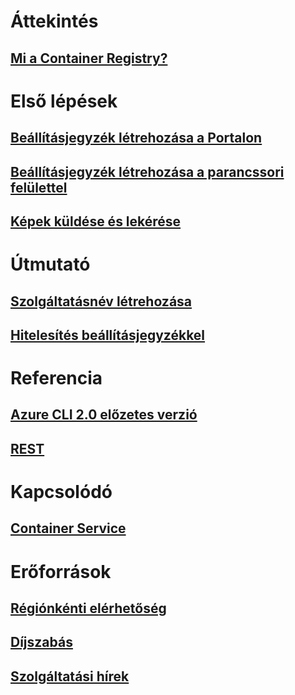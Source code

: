 # Áttekintés

## [Mi a Container Registry?](container-registry-intro.md)

# Első lépések
## [Beállításjegyzék létrehozása a Portalon](container-registry-get-started-portal.md)
## [Beállításjegyzék létrehozása a parancssori felülettel](container-registry-get-started-azure-cli.md)
## [Képek küldése és lekérése](container-registry-get-started-docker-cli.md)

# Útmutató

## [Szolgáltatásnév létrehozása](../azure-resource-manager/resource-group-create-service-principal-portal.md?toc=%2fazure%2fcontainer-registry%2ftoc.json)
## [Hitelesítés beállításjegyzékkel](container-registry-authentication.md)

# Referencia

## [Azure CLI 2.0 előzetes verzió](/cli/azure/acr)
## [REST](/rest/api/containerregistry)

# Kapcsolódó

## [Container Service](/azure/container-service/)

# Erőforrások
## [Régiónkénti elérhetőség](https://azure.microsoft.com/regions/services/)
## [Díjszabás](https://azure.microsoft.com/pricing/details/container-registry/)
## [Szolgáltatási hírek](https://azure.microsoft.com/en-us/updates/?product=container-registry&updatetype=&platform=)


<!--HONumber=Feb17_HO3-->


